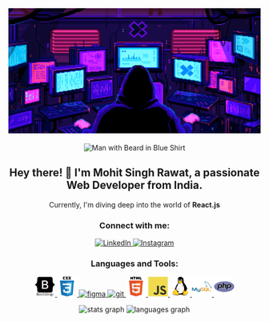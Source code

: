 <div align="center">
    <img src="https://github.com/mohitSr1021/mohitSr1021/blob/main/me.gif" style="width:80vw; height:250px;" alt="Mohit Singh Rawat"/>
</div>
<div align="center">
    <br>
    <img width="100" height="100" src="https://img.icons8.com/bubbles/100/man-with-beard-in-blue-shirt.png" alt="Man with Beard in Blue Shirt"/>
    <h2> Hey there! 👋 I'm Mohit Singh Rawat, a passionate Web Developer from India. </h2>
    <p>
        Currently, I'm diving deep into the world of <strong>React.js</strong>
    </p>
</div>

<div align="center">
    <h3>Connect with me:</h3>
    <a href="https://linkedin.com/in/mohit-singh-rawat-12680b21b/" target="_blank">
        <img src="https://img.shields.io/badge/LinkedIn-mohitsr1021-blue" alt="LinkedIn">
    </a>
    <a href="https://www.instagram.com/_m._s._rawat_/" target="_blank">
        <img src="https://img.shields.io/badge/Instagram-_m._s._rawat_-purple" alt="Instagram">
    </a>
    <h3>Languages and Tools:</h3>
   <p> <a href="https://getbootstrap.com" target="_blank" rel="noreferrer"> <img src="https://raw.githubusercontent.com/devicons/devicon/master/icons/bootstrap/bootstrap-plain-wordmark.svg" alt="bootstrap" width="40" height="40"/> </a> <a href="https://www.w3schools.com/css/" target="_blank" rel="noreferrer"> <img src="https://raw.githubusercontent.com/devicons/devicon/master/icons/css3/css3-original-wordmark.svg" alt="css3" width="40" height="40"/> </a> <a href="https://www.figma.com/" target="_blank" rel="noreferrer"> <img src="https://www.vectorlogo.zone/logos/figma/figma-icon.svg" alt="figma" width="40" height="40"/> </a> <a href="https://git-scm.com/" target="_blank" rel="noreferrer"> <img src="https://www.vectorlogo.zone/logos/git-scm/git-scm-icon.svg" alt="git" width="40" height="40"/> </a> <a href="https://www.w3.org/html/" target="_blank" rel="noreferrer"> <img src="https://raw.githubusercontent.com/devicons/devicon/master/icons/html5/html5-original-wordmark.svg" alt="html5" width="40" height="40"/> </a> <a href="https://developer.mozilla.org/en-US/docs/Web/JavaScript" target="_blank" rel="noreferrer"> <img src="https://raw.githubusercontent.com/devicons/devicon/master/icons/javascript/javascript-original.svg" alt="javascript" width="40" height="40"/> </a> <a href="https://www.linux.org/" target="_blank" rel="noreferrer"> <img src="https://raw.githubusercontent.com/devicons/devicon/master/icons/linux/linux-original.svg" alt="linux" width="40" height="40"/> </a> <a href="https://www.mysql.com/" target="_blank" rel="noreferrer"> <img src="https://raw.githubusercontent.com/devicons/devicon/master/icons/mysql/mysql-original-wordmark.svg" alt="mysql" width="40" height="40"/> </a> <a href="https://www.php.net" target="_blank" rel="noreferrer"> <img src="https://raw.githubusercontent.com/devicons/devicon/master/icons/php/php-original.svg" alt="php" width="40" height="40"/> </a> </p>
<p>
</div>

<div align="center">
  <img src="https://github-readme-stats.vercel.app/api?username=mohitSr1021&hide_title=false&hide_rank=false&show_icons=true&include_all_commits=true&count_private=true&disable_animations=false&theme=dracula&locale=en&hide_border=false" height="150" alt="stats graph"  />
  <img src="https://github-readme-stats.vercel.app/api/top-langs?username=mohitSr1021&locale=en&hide_title=false&layout=compact&card_width=320&langs_count=5&theme=dracula&hide_border=false" height="150" alt="languages graph"  />
</div>


